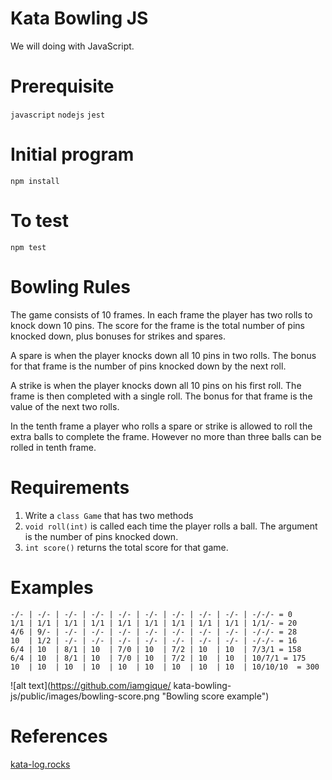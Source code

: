 # Kata Bowling JS
We will doing with JavaScript.

# Prerequisite
`javascript`
`nodejs`
`jest`

# Initial program
`npm install`

# To test
`npm test`

# Bowling Rules
The game consists of 10 frames. In each frame the player has two rolls to knock down 10 pins. The score for the frame is the total number of pins knocked down, plus bonuses for strikes and spares.

A spare is when the player knocks down all 10 pins in two rolls. The bonus for that frame is the number of pins knocked down by the next roll.

A strike is when the player knocks down all 10 pins on his first roll. The frame is then completed with a single roll. The bonus for that frame is the value of the next two rolls.

In the tenth frame a player who rolls a spare or strike is allowed to roll the extra balls to complete the frame. However no more than three balls can be rolled in tenth frame.

# Requirements
1. Write a `class Game` that has two methods
2. `void roll(int)` is called each time the player rolls a ball. The argument is the number of pins knocked down.
3. `int score()` returns the total score for that game.

# Examples
```
-/- | -/- | -/- | -/- | -/- | -/- | -/- | -/- | -/- | -/-/- = 0
1/1 | 1/1 | 1/1 | 1/1 | 1/1 | 1/1 | 1/1 | 1/1 | 1/1 | 1/1/- = 20
4/6 | 9/- | -/- | -/- | -/- | -/- | -/- | -/- | -/- | -/-/- = 28
10  | 1/2 | -/- | -/- | -/- | -/- | -/- | -/- | -/- | -/-/- = 16
6/4 | 10  | 8/1 | 10  | 7/0 | 10  | 7/2 | 10  | 10  | 7/3/1 = 158
6/4 | 10  | 8/1 | 10  | 7/0 | 10  | 7/2 | 10  | 10  | 10/7/1 = 175
10  | 10  | 10  | 10  | 10  | 10  | 10  | 10  | 10  | 10/10/10  = 300
```

![alt text](https://github.com/iamgique/
kata-bowling-js/public/images/bowling-score.png "Bowling score example")

# References
[kata-log.rocks](https://kata-log.rocks/bowling-game-kata)